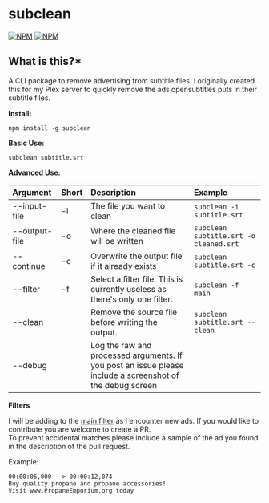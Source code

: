 # subclean

[![NPM](https://img.shields.io/npm/v/subclean)](https://www.npmjs.com/package/subclean) [![NPM](https://img.shields.io/npm/dt/subclean)](https://www.npmjs.com/package/subclean)

## **What is this?\***

A CLI package to remove advertising from subtitle files. I originally created this for my Plex server to quickly remove the ads opensubtitles puts in their subtitle files.

**Install:**

`npm install -g subclean`

**Basic Use:**

`subclean subtitle.srt`

**Advanced Use:**

| Argument      | Short | Description                                                                                               | Example                                |
| :------------ | :---- | :-------------------------------------------------------------------------------------------------------- | :------------------------------------- |
| --input-file  | -i    | The file you want to clean                                                                                | `subclean -i subtitle.srt`             |
| --output-file | -o    | Where the cleaned file will be written                                                                    | `subclean subtitle.srt -o cleaned.srt` |
| --continue    | -c    | Overwrite the output file if it already exists                                                            | `subclean subtitle.srt -c`             |
| --filter      | -f    | Select a filter file. This is currently useless as there's only one filter.                               | `subclean -f main`                     |
| --clean       |       | Remove the source file before writing the output.                                                         | `subclean subtitle.srt --clean`        |
| --debug       |       | Log the raw and processed arguments. If you post an issue please include a screenshot of the debug screen |

**Filters**

I will be adding to the [main filter](https://github.com/DrKain/subclean/blob/main/filters/main.json) as I encounter new ads. If you would like to contribute you are welcome to create a PR.  
To prevent accidental matches please include a sample of the ad you found in the description of the pull request.

Example:

```
00:00:06,000 --> 00:00:12,074
Buy quality propane and propane accessories!
Visit www.PropaneEmporium.org today
```
